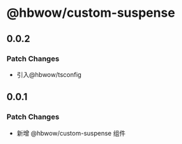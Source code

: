 # @hbwow/custom-suspense

## 0.0.2

### Patch Changes

- 引入@hbwow/tsconfig

## 0.0.1

### Patch Changes

- 新增 @hbwow/custom-suspense 组件

